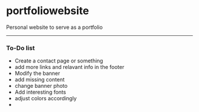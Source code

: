 # portfoliowebsite
Personal website to serve as a portfolio


---
### To-Do list
- Create a contact page or something
- add more links and relavant info in the footer
- Modify the banner
- add missing content
- change banner photo
- Add interesting fonts
- adjust colors accordingly
- 

 
